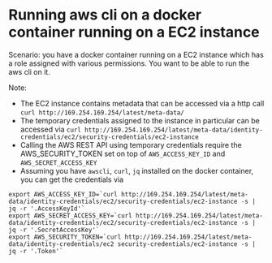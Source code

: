 # Running aws cli on a docker container running on a EC2 instance

Scenario: 
you have a docker container running on a EC2 instance which has a role assigned with various permissions. You want to be able to run the aws cli on it.

Note:
- The EC2 instance contains metadata that can be accessed via a http call
`curl http://169.254.169.254/latest/meta-data/`
- The temporary credentials assigned to the instance in particular can be accessed via
`curl http://169.254.169.254/latest/meta-data/identity-credentials/ec2/security-credentials/ec2-instance`
- Calling the AWS REST API using temporary credentials require the AWS_SECURITY_TOKEN set on top of `AWS_ACCESS_KEY_ID` and `AWS_SECRET_ACCESS_KEY`
- Assuming you have `awscli`, `curl`, `jq` installed on the docker container, you can get the credentials via
```
export AWS_ACCESS_KEY_ID=`curl http://169.254.169.254/latest/meta-data/identity-credentials/ec2/security-credentials/ec2-instance -s | jq -r '.AccessKeyId'`
export AWS_SECRET_ACCESS_KEY=`curl http://169.254.169.254/latest/meta-data/identity-credentials/ec2/security-credentials/ec2-instance -s | jq -r '.SecretAccessKey'`
export AWS_SECURITY_TOKEN=`curl http://169.254.169.254/latest/meta-data/identity-credentials/ec2 security-credentials/ec2-instance -s | jq -r '.Token'`
```